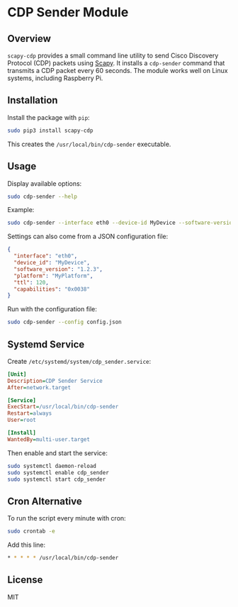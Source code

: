 # CDP Sender Module

## Overview
`scapy-cdp` provides a small command line utility to send Cisco Discovery Protocol (CDP) packets using [Scapy](https://scapy.net/). It installs a `cdp-sender` command that transmits a CDP packet every 60 seconds. The module works well on Linux systems, including Raspberry Pi.

## Installation
Install the package with `pip`:

```bash
sudo pip3 install scapy-cdp
```

This creates the `/usr/local/bin/cdp-sender` executable.

## Usage
Display available options:

```bash
sudo cdp-sender --help
```

Example:

```bash
sudo cdp-sender --interface eth0 --device-id MyDevice --software-version "1.2.3" --platform "MyPlatform"
```

Settings can also come from a JSON configuration file:

```json
{
  "interface": "eth0",
  "device_id": "MyDevice",
  "software_version": "1.2.3",
  "platform": "MyPlatform",
  "ttl": 120,
  "capabilities": "0x0038"
}
```

Run with the configuration file:

```bash
sudo cdp-sender --config config.json
```

## Systemd Service
Create `/etc/systemd/system/cdp_sender.service`:

```ini
[Unit]
Description=CDP Sender Service
After=network.target

[Service]
ExecStart=/usr/local/bin/cdp-sender
Restart=always
User=root

[Install]
WantedBy=multi-user.target
```

Then enable and start the service:

```bash
sudo systemctl daemon-reload
sudo systemctl enable cdp_sender
sudo systemctl start cdp_sender
```

## Cron Alternative
To run the script every minute with cron:

```bash
sudo crontab -e
```

Add this line:

```bash
* * * * * /usr/local/bin/cdp-sender
```

## License
MIT
